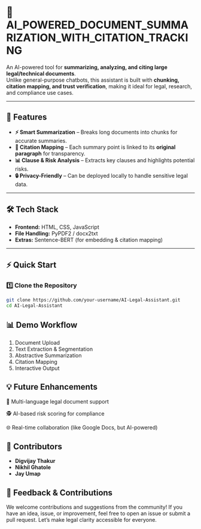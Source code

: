 # 📑 AI_POWERED_DOCUMENT_SUMMARIZATION_WITH_CITATION_TRACKING

An AI-powered tool for **summarizing, analyzing, and citing large legal/technical documents**.  
Unlike general-purpose chatbots, this assistant is built with **chunking, citation mapping, and trust verification**, making it ideal for legal, research, and compliance use cases.  

---

## 🚀 Features  

- **⚡ Smart Summarization** – Breaks long documents into chunks for accurate summaries.  
- **🔗 Citation Mapping** – Each summary point is linked to its **original paragraph** for transparency.  
- **📊 Clause & Risk Analysis** – Extracts key clauses and highlights potential risks.  
- **🔒 Privacy-Friendly** – Can be deployed locally to handle sensitive legal data.  

---

## 🛠️ Tech Stack  

- **Frontend:** HTML, CSS, JavaScript  
- **File Handling:** PyPDF2 / docx2txt  
- **Extras:** Sentence-BERT (for embedding & citation mapping)  

---

## ⚡ Quick Start  

### 1️⃣ Clone the Repository  
```bash
git clone https://github.com/your-username/AI-Legal-Assistant.git
cd AI-Legal-Assistant
```  

## 📊 Demo Workflow

1. Document Upload
2. Text Extraction & Segmentation
3. Abstractive Summarization
4. Citation Mapping
5. Interactive Output

 
## 💡 Future Enhancements

🧾 Multi-language legal document support

🕵️ AI-based risk scoring for compliance

🌐 Real-time collaboration (like Google Docs, but AI-powered)


## 🤝 Contributors

- **Digvijay Thakur** 
- **Nikhil Ghatole** 
- **Jay Umap**



## 💬 Feedback & Contributions
We welcome contributions and suggestions from the community! If you have an idea, issue, or improvement, feel free to open an issue or submit a pull request. Let’s make legal clarity accessible for everyone.

